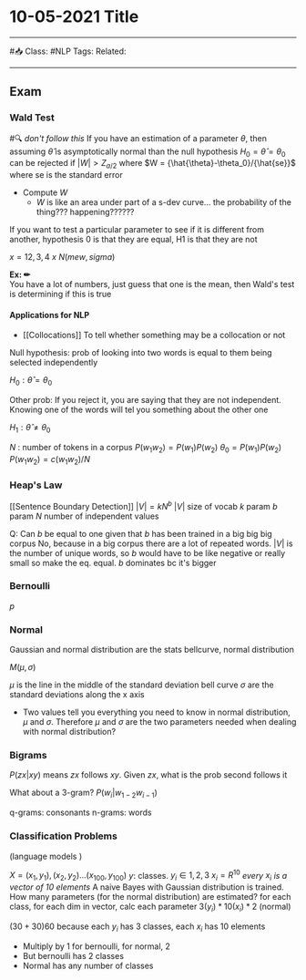 # 10-05-2021 Title

---

#📥
Class: #NLP 
Tags: 
Related:

---

## Exam
### Wald Test
#🔍 *don't follow this*
If you have an estimation of a parameter $\theta$, then assuming $\hat{\theta}$ is asymptotically normal than the null hypothesis $H_0 = \hat{\theta} = \theta_0$ can be rejected if $|W| > Z_{a/2}$ where $W = {\hat{\theta}-\theta_0}/{\hat{se}}$ where se is the standard error 

- Compute $W$
	- $W$ is like an area under part of a s-dev curve... the probability of the thing??? happening??????

If you want to test a particular parameter to see if it is different from another, hypothesis 0 is that they are equal, H1 is that they are not

$x = {12, 3, 4}$
$x ~ N(mew, sigma)$

**Ex: ✏**  
You have a lot of numbers, just guess that one is the mean, then Wald's test is determining if this is true

#### Applications for NLP
- [[Collocations]]
To tell whether something may be a collocation or not 

Null hypothesis: prob of looking into two words is equal to them being selected independently

$H_0 : \hat{\theta} = \theta_0$ 

Other prob: If you reject it, you are saying that they are not independent. Knowing one of the words will tel you something about the other one

$H_1 : \hat{\theta} \ne \theta_0$

$N$ : number of tokens in a corpus 
$P(w_1 w_2) = P(w_1)P(w_2)$
$\theta_0 = P(w_1)P(w_2)$
$P(w_1 w_2) = {c(w_1 w_2)}/{N}$

### Heap's Law
[[Sentence Boundary Detection]]
$|V| = k{N^b}$
$|V|$ size of vocab
$k$ param
$b$ param
$N$ number of independent values

Q: Can $b$ be equal to one given that $b$ has been trained in a big big big corpus
No, because in a big corpus there are a lot of repeated words. $|V|$ is the number of unique words, so $b$ would have to be like negative or really small so make the eq. equal. $b$ dominates bc it's bigger


### Bernoulli
$p$

### Normal
Gaussian and normal distribution are the stats bellcurve, normal distribution

$M(\mu, \sigma)$

$\mu$ is the line in the middle of the standard deviation bell curve 
$\sigma$ are the standard deviations along the x axis 

- Two values tell you everything you need to know in normal distribution, $\mu$ and $\sigma$. Therefore $\mu$ and $\sigma$ are the two parameters needed when dealing with normal distribution?

### Bigrams
$P(zx|xy)$ means $zx$ follows $xy$.  Given $zx$, what is the prob second follows it

What about a 3-gram?
$P(w_i|w_{1-2}w_{i-1})$

q-grams: consonants
n-grams: words

### Classification Problems
(language models )

$X = {(x_1, y_1), (x_2, y_2) ... (x_{100}, y_{100})}$
$y$: classes. 
$y_i \in {1, 2, 3}$
$x_i = R^{10}$ *every $x_i$ is a vector of 10 elements*
A naive Bayes with Gaussian distribution is trained. How many parameters (for the normal distribution) are estimated?
for each class, for each dim in vector, calc each parameter 
$3 (y_i) * 10 (x_i) * 2$ (normal)

$(30 + 30) 60$ because each $y_i$ has 3 classes, each $x_i$ has 10 elements 
- Multiply by 1 for bernoulli, for normal, 2
- But bernoulli has 2 classes
- Normal has any number of classes



